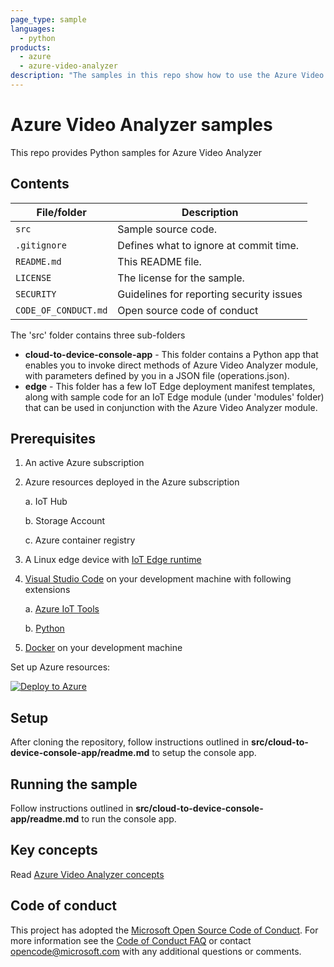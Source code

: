 ```yaml
---
page_type: sample
languages:
  - python
products:
  - azure
  - azure-video-analyzer
description: "The samples in this repo show how to use the Azure Video Analyzer that enables you to capture, record, and analyze videos using AI."  
---
```


# Azure Video Analyzer samples

This repo provides Python samples for Azure Video Analyzer

## Contents

| File/folder          | Description                                |
|----------------------|--------------------------------------------|
| `src`                | Sample source code.                        |
| `.gitignore`         | Defines what to ignore at commit time.     |
| `README.md`          | This README file.                          |
| `LICENSE`            | The license for the sample.                |
| `SECURITY`           | Guidelines for reporting security issues   |
| `CODE_OF_CONDUCT.md` | Open source code of conduct                |

The 'src' folder contains three sub-folders

* **cloud-to-device-console-app** - This folder contains a Python app that enables you to invoke direct methods of Azure Video Analyzer module, with parameters defined by you in a JSON file (operations.json).
* **edge** - This folder has a few IoT Edge deployment manifest templates, along with sample code for an IoT Edge module (under 'modules' folder) that can be used in conjunction with the Azure Video Analyzer module.

## Prerequisites

1. An active Azure subscription
2. Azure resources deployed in the Azure subscription

    a. IoT Hub

    b. Storage Account

    c. Azure container registry

3. A Linux edge device with [IoT Edge runtime](https://docs.microsoft.com/en-us/azure/iot-edge/how-to-install-iot-edge-linux)

4. [Visual Studio Code](https://code.visualstudio.com/) on your development machine with following extensions

    a. [Azure IoT Tools](https://marketplace.visualstudio.com/items?itemName=vsciot-vscode.azure-iot-tools)

    b. [Python](https://marketplace.visualstudio.com/items?itemName=ms-python.python)

5. [Docker](https://docs.docker.com/engine/install/) on your development machine

Set up Azure resources:

[![Deploy to Azure](https://aka.ms/deploytoazurebutton)](https://aka.ms/ava-click-to-deploy)


## Setup

After cloning the repository, follow instructions outlined in **src/cloud-to-device-console-app/readme.md** to setup the console app.

## Running the sample

Follow instructions outlined in **src/cloud-to-device-console-app/readme.md** to run the console app.

## Key concepts

Read [Azure Video Analyzer concepts](https://docs.microsoft.com/azure/azure-video-analyzer/video-analyzer-docs/overview)

## Code of conduct

This project has adopted the [Microsoft Open Source Code of Conduct](https://opensource.microsoft.com/codeofconduct/). For more information see the [Code of Conduct FAQ](https://opensource.microsoft.com/codeofconduct/faq/) or
contact [opencode@microsoft.com](mailto:opencode@microsoft.com) with any additional questions or comments.
